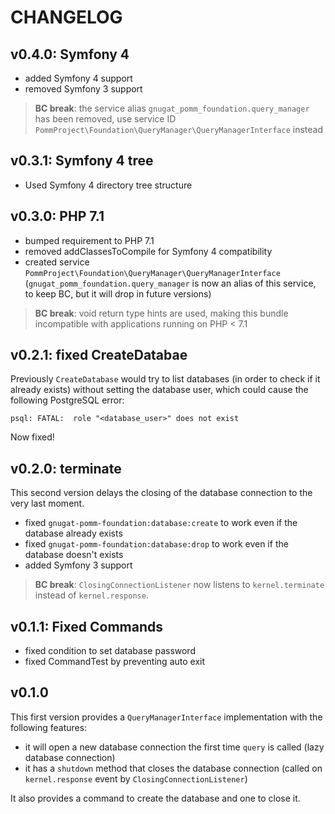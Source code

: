 # CHANGELOG

## v0.4.0: Symfony 4

* added Symfony 4 support
* removed Symfony 3 support

> **BC break**: the service alias `gnugat_pomm_foundation.query_manager` has been removed,
> use service ID `PommProject\Foundation\QueryManager\QueryManagerInterface` instead

## v0.3.1: Symfony 4 tree

* Used Symfony 4 directory tree structure

## v0.3.0: PHP 7.1

* bumped requirement to PHP 7.1
* removed addClassesToCompile for Symfony 4 compatibility
* created service `PommProject\Foundation\QueryManager\QueryManagerInterface`
  (`gnugat_pomm_foundation.query_manager` is now an alias of this service,
  to keep BC, but it will drop in future versions)

> **BC break**: void return type hints are used, making this bundle incompatible
> with applications running on PHP < 7.1

## v0.2.1: fixed CreateDatabae

Previously `CreateDatabase` would try to list databases (in order to check if it already exists)
without setting the database user, which could cause the following PostgreSQL error:

```
psql: FATAL:  role "<database_user>" does not exist
```

Now fixed!

## v0.2.0: terminate

This second version delays the closing of the database connection to the very last moment.

* fixed `gnugat-pomm-foundation:database:create` to work even if the database already exists
* fixed `gnugat-pomm-foundation:database:drop` to work even if the database doesn't exists
* added Symfony 3 support

> **BC break**: `ClosingConnectionListener` now listens to `kernel.terminate` instead of `kernel.response`.

## v0.1.1: Fixed Commands

* fixed condition to set database password
* fixed CommandTest by preventing auto exit

## v0.1.0

This first version provides a `QueryManagerInterface` implementation with the following features:

* it will open a new database connection the first time `query` is called (lazy database connection)
* it has a `shutdown` method that closes the database connection (called on `kernel.response` event by `ClosingConnectionListener`)

It also provides a command to create the database and one to close it.
